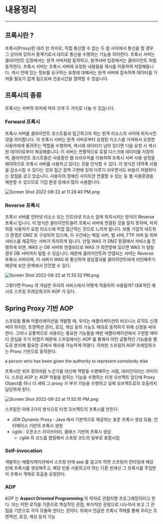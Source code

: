 # 내용정리
---

## 프록시란 ? 
프록시(Proxy)란 대리  란 의미로, 직접 통신할 수 없는 두 점 사이에서 통신을 할 경우 그 상이에 있어서 중계기로서 대리로 통신을 수행하는 기능을 의미한다.
프록시 서버는 클라이언트 입장에서는 원격 서버처럼 동작하고, 원격서버 입장에서는 클라이언트 처럼 동작한다. 
프록시 서버는 프록시 서버에 요청된 내용들을 캐시를 이용하여 저장해둡니다. 
캐시 안에 있는 정보를 요구하는 요청에 대해서는 원격 서버에 접속하여 데이터를 가져올 필요가 없게 됨으로써 전송시간을 절약할 수 있습니다.

## 프록시의 종류
프록시는 서버의 위치에 따라 크게 두 가지로 나눌 수 있습니다.

### Forward 프록시
프록시 서버를 클라이언트 호스트들과 접근하고자 하는 원격 리소스의 사이에 위치시킨 것을 의미합니다.
이 프록시 서버는 원격 서버로부터 요청된 리소스를 가져와서 요청한 사용자에게 돌려주는 역할을 수행하며, 캐시에 데이터가 남아 있다면 다음 요청 시 캐시된 데이터로부터 제공해줍니다.
이 서버는 전형적으로 로컬 디스크에 데이터를 저장하며, 클라이언트 호스트들은 사용중인 웹 브라우저를 이용하여 프록시 서버 사용 설정을 해야하므로 프록시 서버를 사용하고 있다는 것을 인식할 수 있다.
이 방식은 대역폭 사용을 감소시킬 수 있다는 것과 접근 정책 구현에 있어 다루기 쉬우면서도 비용이 저렴하다는 장점을 갖고 있습니다.
사용자의 정해진 사이트만 연결할 수 있는 등 웹 사용환경을 제한할 수 있으므로 기업 환경 등에서 많이 사용합니다.

![Screen Shot 2022-08-22 at 11.29.40 PM.png](https://s3-us-west-2.amazonaws.com/secure.notion-static.com/0662bb0e-4340-400f-8a89-63ca4f7be184/Screen_Shot_2022-08-22_at_11.29.40_PM.png)



### Reverse 프록시
프록시 서버를 인터넷 리소스 또는 인트라넷 리소스 앞에 위치시키는 방식이 Reverse 프록시 입니다. 이
방식은 클라이언트들이 프록시 서버에 연결된 것을 알지 못하며, 마치 최종 사용자가 요청 리소스에 직접 접근하는 것으로 느끼게 됩니다.
보통 기업의 네트워크 환경은 DMZ 로 구성되어 있으며, 이 구간에는 메일 서버, 웹 서버, FTP 서버 등 외부 서비스를 제공하는 서버가 위치하게 됩니다. 
만일 WAS 가 DMZ 환경에서 서비스를 진행하게 되면, WAS 는 DB 서버와 연결되므로 WAS 가 최전방에 있으면 WAS 가 털릴 경우 DB 서버까지 털릴 수 있습니다.
때문에 클라이언트와 연결되는 서버는 Reverse 프록시 서버이며, 이 서버가 WAS 와 통신하여 응답결과를 클라이언트에게 리턴해주기 때문에 보안 문제에서 안전할 수 있다.

![Screen Shot 2022-08-22 at 11.35.52 PM.png](https://s3-us-west-2.amazonaws.com/secure.notion-static.com/4d9cd947-3357-4a43-a9d7-06127e156b35/Screen_Shot_2022-08-22_at_11.35.52_PM.png)

그렇다면 Proxy 의 개념은 우리의 서비스에서 어떻게 적용되어 사용될까? 대표적인 예시로 스프링 프레임워크의 AOP 가 있다.

## Spring Proxy 기반 AOP
스프링을 통해 어플리케이션을 개발할 때, 우리는 애플리케이션의 비즈니스 로직도 신경써야 하지만, 트랜잭션 관리, 로깅, 캐싱 등의 기능도 제대로 동작하기 위해 신경을 써야한다.
그러나 공통적으로 사용되는 중요한 기능들을 매번 애플리케이션에서 구현할 때마다 관심을 두기 어렵기 때문에 스프링에서는 AOP 를 통해서 이런 공통적인 기능들을 별도로 분리해 
필요한 곳에서 재사용 가능하게 하였다.
이러한 스프링의 AOP 프레임워크는 Proxy 기반으로 동작한다.



  a person who has been given the authority to represent somebody else

프록시란 위의 정의처럼 누군가를 대신해 역할을 수행해주는 사람, 대리인이라는 의미이다.
스프링 AOP 는 AOP 적용을 원하는 기능을 수행하는 타겟 오브젝트 앞단에 Proxy Object를 하나 더 세워 그 proxy 가 부가 기능을 수행하고 
실제 오브젝트로의 호출까지 담당하게 된다.


![Screen Shot 2022-08-22 at 11.52.10 PM.png](https://s3-us-west-2.amazonaws.com/secure.notion-static.com/3918a0da-4ca9-486d-87ec-579ce5605262/Screen_Shot_2022-08-22_at_11.52.10_PM.png)



스프링은 아래 2가지 방식으로 타겟 오브젝트의 프록시를 만든다.

- JDK Dynamic Proxy : Java 에서 기본적으로 제공하는 표준 프록시 생성 모듈, 인터페이스 기반의 프록시 생성
- cglib : 오픈소스 라이브러리, 클래스 기반의 프록시 생성
    - cglib 의 코드를 랩핑해서 스프링 코드의 일부로 포함시킴


### Self-invocation
개발하는 애플리케이션에서 스프링 빈에 aop 를 걸고자 하면 스프링이 런타임에 해당 빈에 프록시를 생성해주고, 
해당 빈을 사용하고자 하는 다른 빈에선 그 프록시를 주입받아 프록시 객체로 호출을 요청한다.



### AOP
AOP 는 **Aspect Oriented Programming** 의 약자로 관점지향 프로그래밍이라고 한다. 
이는 어떤 로직을 기준으로 핵심적인 관점, 부가적인 관점으로 나누어서 보고 그 관점을 기준으로 각각 모듈화 한다는 것이다.
위에서 언급한 프록시 객체를 통해 우리는 트랜잭션, 로깅, 캐싱 등의 기능


